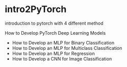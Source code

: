# intro2PyTorch
introduction to pytorch with 4 different method


How to Develop PyTorch Deep Learning Models
  - How to Develop an MLP for Binary Classification
  - How to Develop an MLP for Multiclass Classification
  - How to Develop an MLP for Regression
  - How to Develop a CNN for Image Classification
